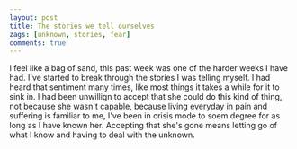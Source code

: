 ```yaml
---
layout: post
title: The stories we tell ourselves
zags: [unknown, stories, fear]
comments: true
---
```


I feel like a bag of sand, this past week was one of the harder weeks I have had. I've started to break through the stories I was telling myself. I had heard that sentiment many times, like most things it takes a while for it to sink in. I had been unwillign to accept that she could do this kind of thing, not because she wasn't capable, because living everyday in pain and suffering is familiar to me, I've been in crisis mode to soem degree for as long as I have known her. Accepting that she's gone means letting go of what I know and having to deal with the unknown.